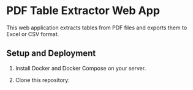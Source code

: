 # PDF Table Extractor Web App

This web application extracts tables from PDF files and exports them to Excel or CSV format.

## Setup and Deployment

1. Install Docker and Docker Compose on your server.

2. Clone this repository: